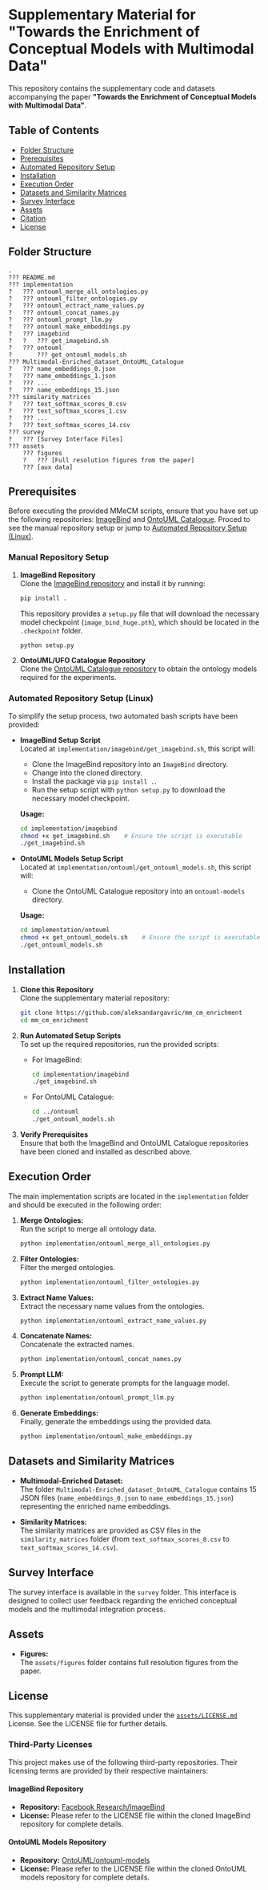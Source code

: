 
# Supplementary Material for "Towards the Enrichment of Conceptual Models with Multimodal Data"

This repository contains the supplementary code and datasets accompanying the paper **"Towards the Enrichment of Conceptual Models with Multimodal Data"**.

## Table of Contents

- [Folder Structure](#folder-structure)
- [Prerequisites](#prerequisites)
- [Automated Repository Setup](#automated-repository-setup)
- [Installation](#installation)
- [Execution Order](#execution-order)
- [Datasets and Similarity Matrices](#datasets-and-similarity-matrices)
- [Survey Interface](#survey-interface)
- [Assets](#assets)
- [Citation](#citation)
- [License](#license)

## Folder Structure

```
.
??? README.md
??? implementation
?   ??? ontouml_merge_all_ontologies.py
?   ??? ontouml_filter_ontologies.py
?   ??? ontouml_ectract_name_values.py
?   ??? ontouml_concat_names.py
?   ??? ontouml_prompt_llm.py
?   ??? ontouml_make_embeddings.py
?   ??? imagebind
?   ?   ??? get_imagebind.sh
?   ??? ontouml
?       ??? get_ontouml_models.sh
??? Multimodal-Enriched_dataset_OntoUML_Catalogue
?   ??? name_embeddings_0.json
?   ??? name_embeddings_1.json
?   ??? ...
?   ??? name_embeddings_15.json
??? similarity_matrices
?   ??? text_softmax_scores_0.csv
?   ??? text_softmax_scores_1.csv
?   ??? ...
?   ??? text_softmax_scores_14.csv
??? survey
?   ??? [Survey Interface Files]
??? assets
    ??? figures
    ?   ??? [Full resolution figures from the paper]
    ??? [aux data]
```

## Prerequisites
Before executing the provided MMeCM scripts, ensure that you have set up the following repositories: [ImageBind](https://github.com/facebookresearch/ImageBind) and [OntoUML Catalogue](https://github.com/OntoUML/ontouml-models). Proced to see the manual repository setup or jump to [Automated Repository Setup (Linux)](#automated-repository-setup).

### Manual Repository Setup

1. **ImageBind Repository**  
   Clone the [ImageBind repository](https://github.com/facebookresearch/ImageBind) and install it by running:
   ```bash
   pip install .
   ```
   This repository provides a `setup.py` file that will download the necessary model checkpoint (`image_bind_huge.pth`), which should be located in the `.checkpoint` folder.
   ```bash
   python setup.py
   ```

2. **OntoUML/UFO Catalogue Repository**  
   Clone the [OntoUML Catalogue repository](https://github.com/OntoUML/ontouml-models) to obtain the ontology models required for the experiments.

### Automated Repository Setup (Linux)

To simplify the setup process, two automated bash scripts have been provided:

- **ImageBind Setup Script**  
  Located at `implementation/imagebind/get_imagebind.sh`, this script will:
  - Clone the ImageBind repository into an `ImageBind` directory.
  - Change into the cloned directory.
  - Install the package via `pip install .`.
  - Run the setup script with `python setup.py` to download the necessary model checkpoint.

  **Usage:**
  ```bash
  cd implementation/imagebind
  chmod +x get_imagebind.sh    # Ensure the script is executable
  ./get_imagebind.sh
  ```

- **OntoUML Models Setup Script**  
  Located at `implementation/ontouml/get_ontouml_models.sh`, this script will:
  - Clone the OntoUML Catalogue repository into an `ontouml-models` directory.

  **Usage:**
  ```bash
  cd implementation/ontouml
  chmod +x get_ontouml_models.sh    # Ensure the script is executable
  ./get_ontouml_models.sh
  ```

## Installation

1. **Clone this Repository**  
   Clone the supplementary material repository:
   ```bash
   git clone https://github.com/aleksandargavric/mm_cm_enrichment
   cd mm_cm_enrichment
   ```

2. **Run Automated Setup Scripts**  
   To set up the required repositories, run the provided scripts:
   - For ImageBind:
     ```bash
     cd implementation/imagebind
     ./get_imagebind.sh
     ```
   - For OntoUML Catalogue:
     ```bash
     cd ../ontouml
     ./get_ontouml_models.sh
     ```

3. **Verify Prerequisites**  
   Ensure that both the ImageBind and OntoUML Catalogue repositories have been cloned and installed as described above.


## Execution Order

The main implementation scripts are located in the `implementation` folder and should be executed in the following order:

1. **Merge Ontologies:**  
   Run the script to merge all ontology data.
   ```bash
   python implementation/ontouml_merge_all_ontologies.py
   ```

2. **Filter Ontologies:**  
   Filter the merged ontologies.
   ```bash
   python implementation/ontouml_filter_ontologies.py
   ```

3. **Extract Name Values:**  
   Extract the necessary name values from the ontologies.
   ```bash
   python implementation/ontouml_extract_name_values.py
   ```

4. **Concatenate Names:**  
   Concatenate the extracted names.
   ```bash
   python implementation/ontouml_concat_names.py
   ```

5. **Prompt LLM:**  
   Execute the script to generate prompts for the language model.
   ```bash
   python implementation/ontouml_prompt_llm.py
   ```

6. **Generate Embeddings:**  
   Finally, generate the embeddings using the provided data.
   ```bash
   python implementation/ontouml_make_embeddings.py
   ```

## Datasets and Similarity Matrices

- **Multimodal-Enriched Dataset:**  
  The folder `Multimodal-Enriched_dataset_OntoUML_Catalogue` contains 15 JSON files (`name_embeddings_0.json` to `name_embeddings_15.json`) representing the enriched name embeddings.

- **Similarity Matrices:**  
  The similarity matrices are provided as CSV files in the `similarity_matrices` folder (from `text_softmax_scores_0.csv` to `text_softmax_scores_14.csv`).

## Survey Interface

The survey interface is available in the `survey` folder. This interface is designed to collect user feedback regarding the enriched conceptual models and the multimodal integration process.

## Assets

- **Figures:**  
  The `assets/figures` folder contains full resolution figures from the paper.


## License

This supplementary material is provided under the [`assets/LICENSE.md`](assets/license.md) License. See the LICENSE file for further details.

### Third-Party Licenses

This project makes use of the following third-party repositories. Their licensing terms are provided by their respective maintainers:

#### ImageBind Repository
- **Repository:** [Facebook Research/ImageBind](https://github.com/facebookresearch/ImageBind)
- **License:** Please refer to the LICENSE file within the cloned ImageBind repository for complete details.

#### OntoUML Models Repository
- **Repository:** [OntoUML/ontouml-models](https://github.com/OntoUML/ontouml-models)
- **License:** Please refer to the LICENSE file within the cloned OntoUML models repository for complete details.

